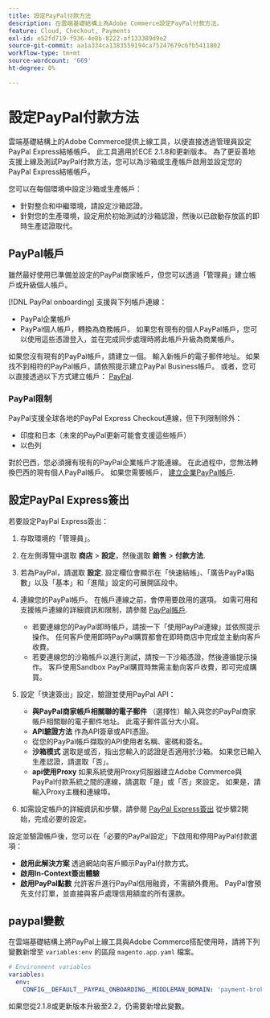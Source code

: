 ```yaml
---
title: 設定PayPal付款方法
description: 在雲端基礎結構上為Adobe Commerce設定PayPal付款方法。
feature: Cloud, Checkout, Payments
exl-id: e52fd719-f936-4e8b-8222-af133389d9e2
source-git-commit: aa1a334ca1383559194ca75247679c6fb5411802
workflow-type: tm+mt
source-wordcount: '669'
ht-degree: 0%

---
```


# 設定PayPal付款方法

雲端基礎結構上的Adobe Commerce提供上線工具，以便直接透過管理員設定PayPal Express結帳帳戶。 此工具適用於ECE 2.1.8和更新版本。 為了更妥善地支援上線及測試PayPal付款方法，您可以為沙箱或生產帳戶啟用並設定您的PayPal Express結帳帳戶。

您可以在每個環境中設定沙箱或生產帳戶：

* 針對整合和中繼環境，請設定沙箱認證。
* 針對您的生產環境，設定用於初始測試的沙箱認證，然後以已啟動存放區的即時生產認證取代。

## PayPal帳戶

雖然最好使用已準備並設定的PayPal商家帳戶，但您可以透過「管理員」建立帳戶或升級個人帳戶。

[!DNL PayPal onboarding] 支援與下列帳戶連線：

* PayPal企業帳戶
* PayPal個人帳戶，轉換為商務帳戶。 如果您有現有的個人PayPal帳戶，您可以使用這些憑證登入，並在完成同步處理時將此帳戶升級為商業帳戶。

如果您沒有現有的PayPal帳戶，請建立一個。 輸入新帳戶的電子郵件地址。 如果找不到相符的PayPal帳戶，請依照提示建立PayPal Business帳戶。 或者，您可以直接透過以下方式建立帳戶： [PayPal](https://www.paypal.com/us/webapps/mpp/account-selection).

### PayPal限制

PayPal支援全球各地的PayPal Express Checkout連線，但下列限制除外：

* 印度和日本（未來的PayPal更新可能會支援這些帳戶）
* 以色列

對於巴西，您必須擁有現有的PayPal企業帳戶才能連線。 在此過程中，您無法轉換巴西的現有個人PayPal帳戶。 如果您需要帳戶， [建立企業PayPal帳戶](https://www.paypal.com/us/webapps/mpp/account-selection).

## 設定PayPal Express簽出

若要設定PayPal Express簽出：

1. 存取環境的「管理員」。
1. 在左側導覽中選取 **商店** > **設定**，然後選取 **銷售** > **付款方法**.
1. 若為PayPal，請選取 **設定**. 設定欄位會顯示在「快速結帳」、「廣告PayPal點數」以及「基本」和「進階」設定的可展開區段中。
1. 連線您的PayPal帳戶。 在帳戶連線之前，會停用要啟用的選項。 如需可用和支援帳戶連線的詳細資訊和限制，請參閱 [PayPal帳戶](#paypal-account).

   * 若要連線您的PayPal即時帳戶，請按一下「使用PayPal連線」並依照提示操作。 任何客戶使用即時PayPal購買都會在即時商店中完成並主動向客戶收費。
   * 若要連線您的沙箱帳戶以進行測試，請按一下沙箱憑證，然後遵循提示操作。 客戶使用Sandbox PayPal購買時無需主動向客戶收費，即可完成購買。

1. 設定「快速簽出」設定，驗證並使用PayPal API：

   * **與PayPal商家帳戶相關聯的電子郵件** （選擇性）輸入與您的PayPal商家帳戶相關聯的電子郵件地址。 此電子郵件區分大小寫。
   * **API驗證方法** 作為API簽章或API憑證。
   * 從您的PayPal帳戶擷取的API使用者名稱、密碼和簽名。
   * **沙箱模式** 選取是或否，指出您輸入的認證是否適用於沙箱。 如果您已輸入生產認證，請選取「否」。
   * **api使用Proxy** 如果系統使用Proxy伺服器建立Adobe Commerce與PayPal付款系統之間的連線，請選取「是」或「否」來設定。 如果是，請輸入Proxy主機和連線埠。

1. 如需設定帳戶的詳細資訊和步驟，請參閱 [PayPal Express簽出](https://docs.magento.com/user-guide/payment/paypal-express-checkout.html) 從步驟2開始，完成必要的設定。

設定並驗證帳戶後，您可以在「必要的PayPal設定」下啟用和停用PayPal付款選項：

* **啟用此解決方案** 透過網站向客戶顯示PayPal付款方式。
* **啟用In-Context簽出體驗**
* **啟用PayPal點數** 允許客戶進行PayPal信用融資，不需額外費用。 PayPal會預先支付訂單，並直接與客戶處理信用額度的所有還款。

## paypal變數

在雲端基礎結構上將PayPal上線工具與Adobe Commerce搭配使用時，請將下列變數新增至 `variables:env` 的區段 `magento.app.yaml` 檔案。

```yaml
# Environment variables
variables:
  env:
    CONFIG__DEFAULT__PAYPAL_ONBOARDING__MIDDLEMAN_DOMAIN: 'payment-broker.magento.com'
```

如果您從2.1.8或更新版本升級至2.2，仍需要新增此變數。
